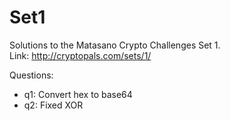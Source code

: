 Set1
====

Solutions to the Matasano Crypto Challenges Set 1.  
Link: http://cryptopals.com/sets/1/

Questions:
* q1: Convert hex to base64
* q2: Fixed XOR
